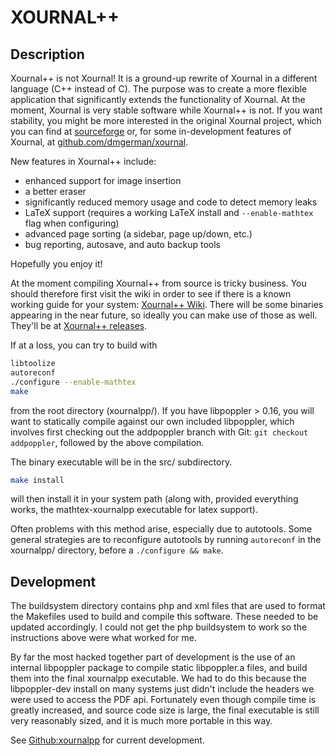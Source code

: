 XOURNAL++
=====================

Description
---------------------

Xournal++ is not Xournal! 
It is a ground-up rewrite of Xournal in a different language (C++ instead of C).
The purpose was to create a more flexible application that significantly extends the functionality of Xournal.
At the moment, Xournal is very stable software while Xournal++ is not.
If you want stability, you might be more interested in the original Xournal project, which you can find at
<a href="http://sourceforge.net/projects/xournal/">sourceforge</a> or, for some in-development features of Xournal, at
<a href="https://github.com/dmgerman/xournal">github.com/dmgerman/xournal</a>.

New features in Xournal++ include:

* enhanced support for image insertion
* a better eraser
* significantly reduced memory usage and code to detect memory leaks
* LaTeX support (requires a working LaTeX install and ```--enable-mathtex``` flag when configuring)
* advanced page sorting (a sidebar, page up/down, etc.)
* bug reporting, autosave, and auto backup tools

Hopefully you enjoy it! 


At the moment compiling Xournal++ from source is tricky business.
You should therefore first visit the wiki in order to see if there is a known working guide for your system:
<a href="https://github.com/xournalpp/xournalpp/wiki/">Xournal++ Wiki</a>.
There will be some binaries appearing in the near future, so ideally you can make use of those as well.
They'll be at <a href="https://github.com/xournalpp/xournalpp/releases">Xournal++ releases</a>.

If at a loss, you can try to build with
```bash
libtoolize
autoreconf
./configure --enable-mathtex
make
```
from the root directory (xournalpp/).
If you have libpoppler > 0.16, you will want to statically compile
against our own included libpoppler, which involves first checking
out the addpoppler branch with Git: ```git checkout addpoppler```,
followed by the above compilation.

The binary executable will be in the src/ subdirectory.

```bash
make install
```
will then install it in your system path (along with, provided everything works,
the mathtex-xournalpp executable for latex support).

Often problems with this method arise, especially due to autotools.
Some general strategies are to reconfigure autotools by running ```autoreconf```
in the xournalpp/ directory, before a ```./configure && make```.


Development
---------------------

The buildsystem directory contains php and xml files that are used to 
format the Makefiles used to build and compile this software. These needed to be
updated accordingly. 
I could not get the php buildsystem to work so the instructions above were what
worked for me.

By far the most hacked together part of development is the use of an internal
libpoppler package to compile static libpoppler.a files, and build them into the
final xournalpp executable. We had to do this because the libpoppler-dev install
on many systems just didn't include the headers we were used to access the PDF api.
Fortunately even though compile time is greatly increased, and source code size is large,
the final executable is still very reasonably sized, and it is much more portable in this way.

See <a href="http://github.com/xournalpp/xournalpp">Github:xournalpp</a> for current development.
